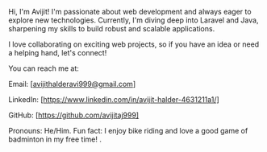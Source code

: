 Hi, I'm Avijit!
I'm passionate about web development and always eager to explore new technologies. Currently, I'm diving deep into Laravel and Java, sharpening my skills to build robust and scalable applications.

I love collaborating on exciting web projects, so if you have an idea or need a helping hand, let's connect!

You can reach me at:

Email: [avijithalderavi999@gmail.com]

LinkedIn: [https://www.linkedin.com/in/avijit-halder-4631211a1/]

GitHub: [https://github.com/avijitaj999]


 Pronouns: He/Him.
Fun fact: I enjoy bike riding and love a good game of badminton in my free time!
.
